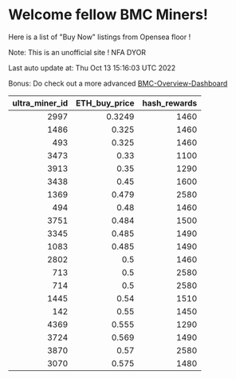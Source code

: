 # Welcome fellow BMC Miners!
Here is a list of "Buy Now" listings from Opensea floor !

Note: This is an unofficial site ! NFA DYOR

Last auto update at: Thu Oct 13 15:16:03 UTC 2022

Bonus: Do check out a more advanced [BMC-Overview-Dashboard](https://dune.com/defifunk/BMC-Overview-Dashboard)


|   ultra_miner_id |   ETH_buy_price |   hash_rewards |
|-----------------:|----------------:|---------------:|
|             2997 |          0.3249 |           1460 |
|             1486 |          0.325  |           1460 |
|              493 |          0.325  |           1460 |
|             3473 |          0.33   |           1100 |
|             3913 |          0.35   |           1290 |
|             3438 |          0.45   |           1600 |
|             1369 |          0.479  |           2580 |
|              494 |          0.48   |           1460 |
|             3751 |          0.484  |           1500 |
|             3345 |          0.485  |           1490 |
|             1083 |          0.485  |           1490 |
|             2802 |          0.5    |           1460 |
|              713 |          0.5    |           2580 |
|              714 |          0.5    |           2580 |
|             1445 |          0.54   |           1510 |
|              142 |          0.55   |           1450 |
|             4369 |          0.555  |           1290 |
|             3724 |          0.569  |           1490 |
|             3870 |          0.57   |           2580 |
|             3070 |          0.575  |           1480 |